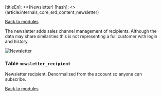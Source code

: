 [titleEn]: <>(Newsletter)
[hash]: <>(article:internals_core_erd_content_newsletter)

[Back to modules](./../10-modules.md)

The newsletter adds sales channel management of recipients. Although the data may share similarities this is not representing a full customer with login and history.

![Newsletter](./dist/erd-shopware-core-content-newsletter.png)


### Table `newsletter_recipient`

Newsletter recipient. Denormalized from the account so anyone can subscribe.


[Back to modules](./../10-modules.md)
